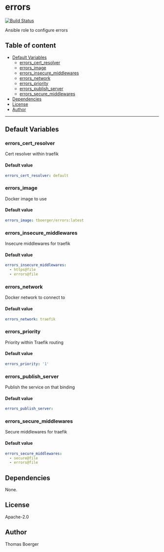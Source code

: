 # errors

[![Build Status](https://cloud.drone.io/api/badges/rolehippie/errors/status.svg)](https://cloud.drone.io/rolehippie/errors)

Ansible role to configure errors

## Table of content

* [Default Variables](#default-variables)
  * [errors_cert_resolver](#errors_cert_resolver)
  * [errors_image](#errors_image)
  * [errors_insecure_middlewares](#errors_insecure_middlewares)
  * [errors_network](#errors_network)
  * [errors_priority](#errors_priority)
  * [errors_publish_server](#errors_publish_server)
  * [errors_secure_middlewares](#errors_secure_middlewares)
* [Dependencies](#dependencies)
* [License](#license)
* [Author](#author)

---

## Default Variables

### errors_cert_resolver

Cert resolver within traefik

#### Default value

```YAML
errors_cert_resolver: default
```

### errors_image

Docker image to use

#### Default value

```YAML
errors_image: tboerger/errors:latest
```

### errors_insecure_middlewares

Insecure middlewares for traefik

#### Default value

```YAML
errors_insecure_middlewares:
  - https@file
  - errors@file
```

### errors_network

Docker network to connect to

#### Default value

```YAML
errors_network: traefik
```

### errors_priority

Priority within Traefik routing

#### Default value

```YAML
errors_priority: '1'
```

### errors_publish_server

Publish the service on that binding

#### Default value

```YAML
errors_publish_server:
```

### errors_secure_middlewares

Secure middlewares for traefik

#### Default value

```YAML
errors_secure_middlewares:
  - secure@file
  - errors@file
```

## Dependencies

None.

## License

Apache-2.0

## Author

Thomas Boerger
